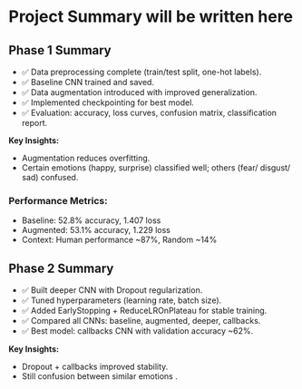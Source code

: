 # Project Summary will be written here


## Phase 1 Summary  
- ✅ Data preprocessing complete (train/test split, one-hot labels).  
- ✅ Baseline CNN trained and saved.  
- ✅ Data augmentation introduced with improved generalization.  
- ✅ Implemented checkpointing for best model.  
- ✅ Evaluation: accuracy, loss curves, confusion matrix, classification report.  

**Key Insights:**  
- Augmentation reduces overfitting.  
- Certain emotions (happy, surprise) classified well; others (fear/ disgust/ sad) confused.  

### Performance Metrics:
- Baseline: 52.8% accuracy, 1.407 loss
- Augmented: 53.1% accuracy, 1.229 loss  
- Context: Human performance ~87%, Random ~14%

## Phase 2 Summary  
- ✅ Built deeper CNN with Dropout regularization.  
- ✅ Tuned hyperparameters (learning rate, batch size).  
- ✅ Added EarlyStopping + ReduceLROnPlateau for stable training.  
- ✅ Compared all CNNs: baseline, augmented, deeper, callbacks.  
- ✅ Best model: callbacks CNN with validation accuracy ~62%.  

**Key Insights:**  
- Dropout + callbacks improved stability.  
- Still confusion between similar emotions .  


